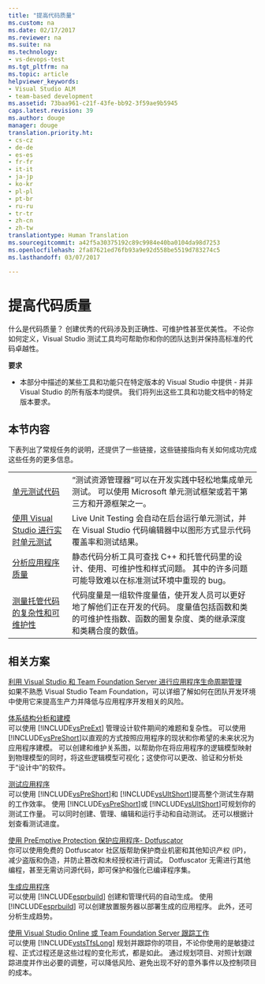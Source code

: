 ```yaml
---
title: "提高代码质量"
ms.custom: na
ms.date: 02/17/2017
ms.reviewer: na
ms.suite: na
ms.technology:
- vs-devops-test
ms.tgt_pltfrm: na
ms.topic: article
helpviewer_keywords:
- Visual Studio ALM
- team-based development
ms.assetid: 73baa961-c21f-43fe-bb92-3f59ae9b5945
caps.latest.revision: 39
ms.author: douge
manager: douge
translation.priority.ht:
- cs-cz
- de-de
- es-es
- fr-fr
- it-it
- ja-jp
- ko-kr
- pl-pl
- pt-br
- ru-ru
- tr-tr
- zh-cn
- zh-tw
translationtype: Human Translation
ms.sourcegitcommit: a42f5a30375192c89c9984e40ba0104da98d7253
ms.openlocfilehash: 2fa87621ed76fb93a9e92d558be5519d783274c5
ms.lasthandoff: 03/07/2017

---
```

# <a name="improve-code-quality"></a>提高代码质量
什么是代码质量？ 创建优秀的代码涉及到正确性、可维护性甚至优美性。 不论你如何定义，Visual Studio 测试工具均可帮助你和你的团队达到并保持高标准的代码卓越性。  
  
 **要求**  
  
-   本部分中描述的某些工具和功能只在特定版本的 Visual Studio 中提供 - 并非 Visual Studio 的所有版本均提供。 我们将列出这些工具和功能文档中的特定版本要求。  
  
## <a name="in-this-section"></a>本节内容  
 下表列出了常规任务的说明，还提供了一些链接，这些链接指向有关如何成功完成这些任务的更多信息。  
  
|||  
|-|-|  
|[单元测试代码](../test/unit-test-your-code.md)|“测试资源管理器”可以在开发实践中轻松地集成单元测试。 可以使用 Microsoft 单元测试框架或若干第三方和开源框架之一。|  
|[使用 Visual Studio 进行实时单元测试](../test/live-unit-testing.md)|Live Unit Testing 会自动在后台运行单元测试，并在 Visual Studio 代码编辑器中以图形方式显示代码覆盖率和测试结果。|  
|[分析应用程序质量](../code-quality/analyzing-application-quality-by-using-code-analysis-tools.md)|静态代码分析工具可查找 C++ 和托管代码里的设计、使用、可维护性和样式问题。 其中的许多问题可能导致难以在标准测试环境中重现的 bug。|  
|[测量托管代码的复杂性和可维护性](../code-quality/measuring-complexity-and-maintainability-of-managed-code.md)|代码度量是一组软件度量值，使开发人员可以更好地了解他们正在开发的代码。 度量值包括函数和类的可维护性指数、函数的圈复杂度、类的继承深度和类耦合度的数值。|  
  
## <a name="related-scenarios"></a>相关方案  
 [利用 Visual Studio 和 Team Foundation Server 进行应用程序生命周期管理](assetId:///7ae9182f-4762-4bd3-b238-39ce987932e5)  
 如果不熟悉 Visual Studio Team Foundation，可以详细了解如何在团队开发环境中使用它来提高生产力并降低与应用程序开发相关的风险。  
  
 [体系结构分析和建模](../modeling/analyze-and-model-your-architecture.md)  
 可以使用 [!INCLUDE[vsPreExt](../test/includes/vspreext_md.md)] 管理设计软件期间的难题和复杂性。 可以使用 [!INCLUDE[vsPreShort](../test/includes/vspreshort_md.md)]以直观的方式按照应用程序的现状和你希望的未来状况为应用程序建模。 可以创建和维护关系图，以帮助你在将应用程序的逻辑模型映射到物理模型的同时，将这些逻辑模型可视化；这使你可以更改、验证和分析处于“设计中”的软件。  
  
 [测试应用程序](https://www.visualstudio.com/docs/test/overview)  
 可以使用 [!INCLUDE[vsPreShort](../test/includes/vspreshort_md.md)]和 [!INCLUDE[vsUltShort](../test/includes/vsultshort_md.md)]提高整个测试生存期的工作效率。 使用 [!INCLUDE[vsPreShort](../test/includes/vspreshort_md.md)]或 [!INCLUDE[vsUltShort](../test/includes/vsultshort_md.md)]可规划你的测试工作量。 可以同时创建、管理、编辑和运行手动和自动测试。 还可以根据计划查看测试进度。  
  
 [使用 PreEmptive Protection 保护应用程序- Dotfuscator](../ide/dotfuscator/index.md)  
 你可以使用免费的 Dotfuscator 社区版帮助保护商业机密和其他知识产权 (IP)，减少盗版和伪造，并防止篡改和未经授权进行调试。  Dotfuscator 无需进行其他编程，甚至无需访问源代码，即可保护和强化已编译程序集。
  
 [生成应用程序](https://www.visualstudio.com/docs/build/overview)  
 可以使用 [!INCLUDE[esprbuild](../test/includes/esprbuild_md.md)] 创建和管理代码的自动生成。 使用 [!INCLUDE[esprbuild](../test/includes/esprbuild_md.md)] 可以创建放置服务器以部署生成的应用程序。 此外，还可分析生成趋势。  
  
 [使用 Visual Studio Online 或 Team Foundation Server 跟踪工作](https://www.visualstudio.com/docs/work/overview)  
 可以使用 [!INCLUDE[vstsTfsLong](../test/includes/vststfslong_md.md)] 规划并跟踪你的项目，不论你使用的是敏捷过程、正式过程还是这些过程的变化形式，都是如此。 通过规划项目、对照计划跟踪进度并作出必要的调整，可以降低风险、避免出现不好的意外事件以及控制项目的成本。

